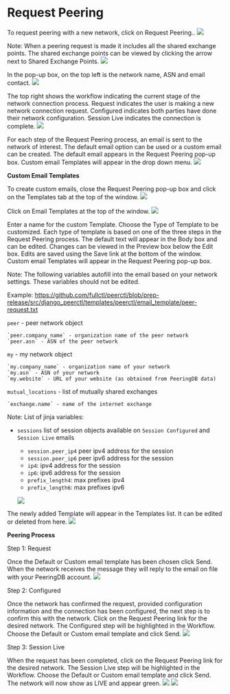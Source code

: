# Request Peering

To request peering with a new network, click on Request Peering..
   ![](img/requestpeering.png)


Note: When a peering request is made it includes all the shared exchange points. The shared exchange points can be viewed by clicking the arrow next to Shared Exchange Points.
   ![](img/sharedpts.png)


In the pop-up box, on the top left is the network name, ASN and email contact.
   ![](img/popleft.png)


The top right shows the workflow indicating the current stage of the network connection process.
Request indicates the user is making a new network connection request.
Configured indicates both parties have done their network configuration.
Session Live indicates the connection is complete.
   ![](img/popright.png)


For each step of the Request Peering process, an email is sent to the network of interest. The default email option can be used or a custom email can be created. The default email appears in the Request Peering pop-up box. Custom email Templates will appear in the drop down menu.
   ![](img/defaultemail.png)


**Custom Email Templates**

To create custom emails, close the Request Peering pop-up box and click on the Templates tab at the top of the window.
   ![](img/templates.png)


Click on Email Templates at the top of the window.
   ![](img/emailtemplates.png)


Enter a name for the custom Template. Choose the Type of Template to be customized. Each type of template is based on one of the three steps in the Request Peering process. The default text will appear in the Body box and can be edited. Changes can be viewed in the Preview box below the Edit box. Edits are saved using the Save link at the bottom of the window. Custom email Templates will appear in the Request Peering pop-up box.

Note: The following variables autofill into the email based on your network settings. These variables should not be edited.

Example: https://github.com/fullctl/peerctl/blob/prep-release/src/django_peerctl/templates/peerctl/email_template/peer-request.txt

`peer` - peer network object

	`peer.company_name` - organization name of the peer network
	`peer.asn` - ASN of the peer network

`my` - my network object

	`my.company_name` - organization name of your network
	`my.asn` - ASN of your network
	`my.website` - URL of your website (as obtained from PeeringDB data)

`mutual_locations` - list of mutually shared exchanges

    `exchange.name` - name of the internet exchange

Note: List of jinja variables:

- `sessions` list of session objects available on `Session Configured` and `Session Live` emails

    - `session.peer_ip4` peer ipv4 address for the session
    - `session.peer_ip6` peer ipv6 address for the session
    - `ip4`: ipv4 address for the session
    - `ip6`: ipv6 address for the session
    - `prefix_length4`: max prefixes ipv4
    - `prefix_length6`: max prefixes ipv6

   ![](img/customemail.png)

The newly added Template will appear in the Templates list. It can be edited or deleted from here.
   ![](img/emailtemplist.png)


**Peering Process**

Step 1: Request

Once the Default or Custom email template has been chosen click Send. When the network receives the message they will reply to the email on file with your PeeringDB account.
   ![](img/send.png)


Step 2: Configured

Once the network has confirmed the request, provided configuration information and the connection has been configured, the next step is to confirm this with the network. Click on the Request Peering link for the desired network. The Configured step will be highlighted in the Workflow. Choose the Default or Custom email template and click Send.
   ![](img/configured.png)


Step 3: Session Live

When the request has been completed, click on the Request Peering link for the desired network. The Session Live step will be highlighted in the Workflow. Choose the Default or Custom email template and click Send. The network will now show as LIVE and appear green.
   ![](img/sessionlive.png)
   ![](img/liveex.png)
